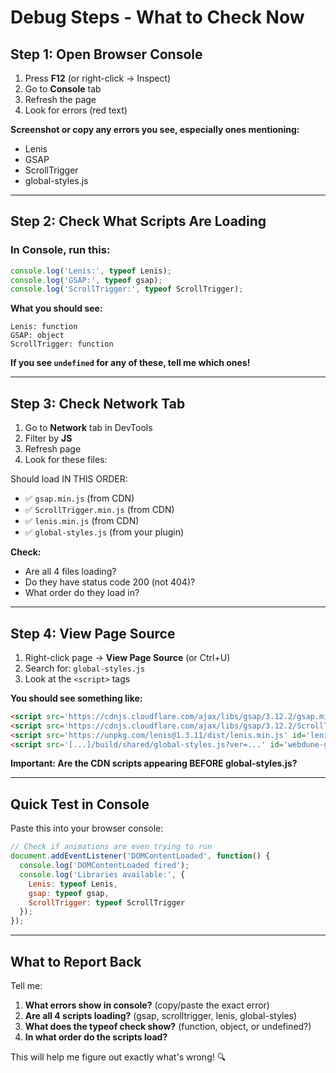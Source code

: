 # Debug Steps - What to Check Now

## Step 1: Open Browser Console
1. Press **F12** (or right-click → Inspect)
2. Go to **Console** tab
3. Refresh the page
4. Look for errors (red text)

**Screenshot or copy any errors you see, especially ones mentioning:**
- Lenis
- GSAP
- ScrollTrigger
- global-styles.js

---

## Step 2: Check What Scripts Are Loading

### In Console, run this:
```javascript
console.log('Lenis:', typeof Lenis);
console.log('GSAP:', typeof gsap);
console.log('ScrollTrigger:', typeof ScrollTrigger);
```

**What you should see:**
```
Lenis: function
GSAP: object
ScrollTrigger: function
```

**If you see `undefined` for any of these, tell me which ones!**

---

## Step 3: Check Network Tab
1. Go to **Network** tab in DevTools
2. Filter by **JS**
3. Refresh page
4. Look for these files:

Should load IN THIS ORDER:
- ✅ `gsap.min.js` (from CDN)
- ✅ `ScrollTrigger.min.js` (from CDN)
- ✅ `lenis.min.js` (from CDN)
- ✅ `global-styles.js` (from your plugin)

**Check:**
- Are all 4 files loading?
- Do they have status code 200 (not 404)?
- What order do they load in?

---

## Step 4: View Page Source
1. Right-click page → **View Page Source** (or Ctrl+U)
2. Search for: `global-styles.js`
3. Look at the `<script>` tags

**You should see something like:**
```html
<script src='https://cdnjs.cloudflare.com/ajax/libs/gsap/3.12.2/gsap.min.js' id='gsap-js'></script>
<script src='https://cdnjs.cloudflare.com/ajax/libs/gsap/3.12.2/ScrollTrigger.min.js' id='gsap-scrolltrigger-js'></script>
<script src='https://unpkg.com/lenis@1.3.11/dist/lenis.min.js' id='lenis-js'></script>
<script src='[...]/build/shared/global-styles.js?ver=...' id='webdune-global-scripts-js'></script>
```

**Important: Are the CDN scripts appearing BEFORE global-styles.js?**

---

## Quick Test in Console

Paste this into your browser console:
```javascript
// Check if animations are even trying to run
document.addEventListener('DOMContentLoaded', function() {
  console.log('DOMContentLoaded fired');
  console.log('Libraries available:', {
    Lenis: typeof Lenis,
    gsap: typeof gsap,
    ScrollTrigger: typeof ScrollTrigger
  });
});
```

---

## What to Report Back

Tell me:
1. **What errors show in console?** (copy/paste the exact error)
2. **Are all 4 scripts loading?** (gsap, scrolltrigger, lenis, global-styles)
3. **What does the typeof check show?** (function, object, or undefined?)
4. **In what order do the scripts load?**

This will help me figure out exactly what's wrong! 🔍

